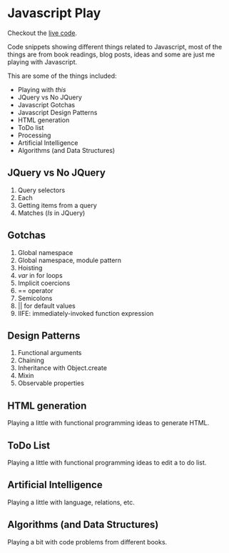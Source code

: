 Javascript Play
===============

Checkout the [live code](https://pablorosales.github.io/javascript-play).

Code snippets showing different things related to Javascript, most of the things are from book readings, blog posts,
ideas and some are just me playing with Javascript.

This are some of the things included:

* Playing with *this*
* JQuery vs No JQuery
* Javascript Gotchas
* Javascript Design Patterns
* HTML generation
* ToDo list
* Processing
* Artificial Intelligence
* Algorithms (and Data Structures)

JQuery vs No JQuery
-------------------

1. Query selectors
2. Each
3. Getting items from a query
4. Matches (*Is* in JQuery)

Gotchas
-------

1. Global namespace
2. Global namespace, module pattern
3. Hoisting
4. *var* in for loops
5. Implicit coercions
6. == operator
7. Semicolons
8. || for default values
9. IIFE: immediately-invoked function expression


Design Patterns
---------------

1. Functional arguments
2. Chaining
3. Inheritance with Object.create
4. Mixin
5. Observable properties

HTML generation
---------------

Playing a little with functional programming ideas to generate HTML.

ToDo List
---------

Playing a little with functional programming ideas to edit a to do list.

Artificial Intelligence
-----------------------

Playing a little with language, relations, etc.

Algorithms (and Data Structures)
--------------------------------

Playing a bit with code problems from different books.